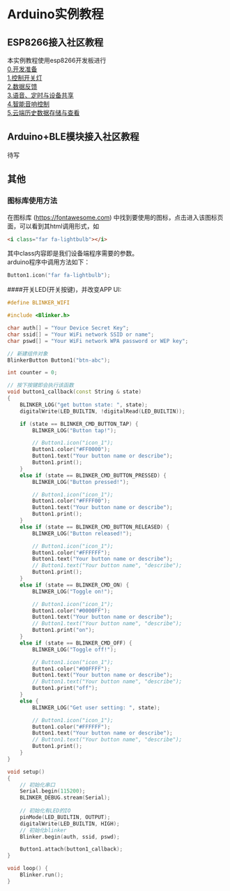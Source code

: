 # Arduino实例教程

## ESP8266接入社区教程  
本实例教程使用esp8266开发板进行  
[0.开发准备](https://www.arduino.cn/thread-83174-1-1.html)  
[1.控制开关灯](https://www.arduino.cn/thread-83177-1-1.html)  
[2.数据反馈](https://www.arduino.cn/thread-83176-1-1.html)  
[3.语音、定时与设备共享](https://www.arduino.cn/thread-83175-1-1.html)  
[4.智能音响控制](https://www.arduino.cn/thread-83756-1-1.html)  
[5.云端历史数据存储与查看](https://www.arduino.cn/thread-85699-1-1.html)  

## Arduino+BLE模块接入社区教程  
待写  


## 其他
### 图标库使用方法  
在图标库 (https://fontawesome.com) 中找到要使用的图标，点击进入该图标页面，可以看到其html调用形式，如
```html
<i class="far fa-lightbulb"></i>
```
其中class内容即是我们设备端程序需要的参数。  
arduino程序中调用方法如下：  
```cpp
Button1.icon("far fa-lightbulb");
```

####开关LED(开关按键)，并改变APP UI:  

```cpp
#define BLINKER_WIFI

#include <Blinker.h>

char auth[] = "Your Device Secret Key";
char ssid[] = "Your WiFi network SSID or name";
char pswd[] = "Your WiFi network WPA password or WEP key";

// 新建组件对象
BlinkerButton Button1("btn-abc");

int counter = 0;

// 按下按键即会执行该函数
void button1_callback(const String & state)
{
    BLINKER_LOG("get button state: ", state);
    digitalWrite(LED_BUILTIN, !digitalRead(LED_BUILTIN));

    if (state == BLINKER_CMD_BUTTON_TAP) {
        BLINKER_LOG("Button tap!");

        // Button1.icon("icon_1");
        Button1.color("#FF0000");
        Button1.text("Your button name or describe");
        Button1.print();
    }
    else if (state == BLINKER_CMD_BUTTON_PRESSED) {
        BLINKER_LOG("Button pressed!");

        // Button1.icon("icon_1");
        Button1.color("#FFFF00");
        Button1.text("Your button name or describe");
        Button1.print();
    }
    else if (state == BLINKER_CMD_BUTTON_RELEASED) {
        BLINKER_LOG("Button released!");

        // Button1.icon("icon_1");
        Button1.color("#FFFFFF");
        Button1.text("Your button name or describe");
        // Button1.text("Your button name", "describe");
        Button1.print();
    }
    else if (state == BLINKER_CMD_ON) {
        BLINKER_LOG("Toggle on!");

        // Button1.icon("icon_1");
        Button1.color("#0000FF");
        Button1.text("Your button name or describe");
        // Button1.text("Your button name", "describe");
        Button1.print("on");
    }
    else if (state == BLINKER_CMD_OFF) {
        BLINKER_LOG("Toggle off!");

        // Button1.icon("icon_1");
        Button1.color("#00FFFF");
        Button1.text("Your button name or describe");
        // Button1.text("Your button name", "describe");
        Button1.print("off");
    }
    else {
        BLINKER_LOG("Get user setting: ", state);

        // Button1.icon("icon_1");
        Button1.color("#FFFFFF");
        Button1.text("Your button name or describe");
        // Button1.text("Your button name", "describe");
        Button1.print();
    }
}

void setup()
{
    // 初始化串口
    Serial.begin(115200);
    BLINKER_DEBUG.stream(Serial);
    
    // 初始化有LED的IO
    pinMode(LED_BUILTIN, OUTPUT);
    digitalWrite(LED_BUILTIN, HIGH);
    // 初始化blinker
    Blinker.begin(auth, ssid, pswd);

    Button1.attach(button1_callback);
}

void loop() {
    Blinker.run();
}
```